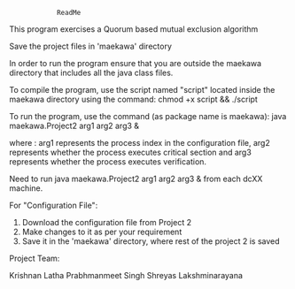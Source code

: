 				ReadMe

This program exercises a Quorum based mutual exclusion algorithm

Save the project files in 'maekawa' directory

In order to run the program ensure that you are outside the maekawa directory that includes all the java class files.

To compile the program, use the script named "script" located inside the maekawa directory using the command:
chmod +x script && ./script

To run the program, use the command (as package name is maekawa):
java maekawa.Project2 arg1 arg2 arg3 &

where :
	arg1 represents the process index in the configuration file, 
	arg2 represents whether the process executes critical section and 
	arg3 represents whether the process executes verification.

Need to run java maekawa.Project2 arg1 arg2 arg3 & from each dcXX machine.

For "Configuration File":
1. Download the configuration file from Project 2
2. Make changes to it as per your requirement
3. Save it in the 'maekawa' directory, where rest of the project 2 is saved


Project Team:

Krishnan Latha
Prabhmanmeet Singh
Shreyas Lakshminarayana